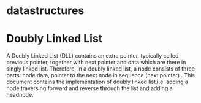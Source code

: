 # datastructures
# Doubly Linked List
A Doubly Linked List (DLL) contains an extra pointer, typically called previous pointer, together with next pointer and data which are there in singly linked list.
Therefore, in a doubly linked list, a node consists of three parts: node data, pointer to the next node in sequence (next pointer) .
This document contains the implementation of doubly linked list.i.e. adding a node,traversing forward and reverse through the list and adding a headnode.

